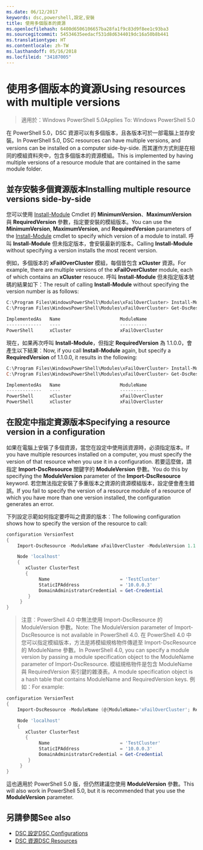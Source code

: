 ```yaml
---
ms.date: 06/12/2017
keywords: dsc,powershell,設定,安裝
title: 使用多個版本的資源
ms.openlocfilehash: 6400d6506106657ba28fa1f9c83d9f8ee1c93ba3
ms.sourcegitcommit: 54534635eedacf531d8d6344019dc16a50b8b441
ms.translationtype: HT
ms.contentlocale: zh-TW
ms.lasthandoff: 05/16/2018
ms.locfileid: "34187005"
---
```

# <a name="using-resources-with-multiple-versions"></a><span data-ttu-id="e776c-103">使用多個版本的資源</span><span class="sxs-lookup"><span data-stu-id="e776c-103">Using resources with multiple versions</span></span>

> <span data-ttu-id="e776c-104">適用於：Windows PowerShell 5.0</span><span class="sxs-lookup"><span data-stu-id="e776c-104">Applies To: Windows PowerShell 5.0</span></span>

<span data-ttu-id="e776c-105">在 PowerShell 5.0，DSC 資源可以有多個版本，且各版本可於一部電腦上並存安裝。</span><span class="sxs-lookup"><span data-stu-id="e776c-105">In PowerShell 5.0, DSC resources can have multiple versions, and versions can be installed on a computer side-by-side.</span></span> <span data-ttu-id="e776c-106">而其運作方式則是在相同的模組資料夾中，包含多個版本的資源模組。</span><span class="sxs-lookup"><span data-stu-id="e776c-106">This is implemented by having multiple versions of a resource module that are contained in the same module folder.</span></span>

## <a name="installing-multiple-resource-versions-side-by-side"></a><span data-ttu-id="e776c-107">並存安裝多個資源版本</span><span class="sxs-lookup"><span data-stu-id="e776c-107">Installing multiple resource versions side-by-side</span></span>

<span data-ttu-id="e776c-108">您可以使用 [Install-Module](https://technet.microsoft.com/library/dn807162.aspx) Cmdlet 的 **MinimumVersion**、**MaximumVersion** 與 **RequiredVersion** 參數，指定要安裝的模組版本。</span><span class="sxs-lookup"><span data-stu-id="e776c-108">You can use the **MinimumVersion**, **MaximumVersion**, and **RequiredVersion** parameters of the [Install-Module](https://technet.microsoft.com/library/dn807162.aspx) cmdlet to specify which version of a module to install.</span></span> <span data-ttu-id="e776c-109">呼叫 **Install-Module** 但未指定版本，會安裝最新的版本。</span><span class="sxs-lookup"><span data-stu-id="e776c-109">Calling **Install-Module** without specifying a version installs the most recent version.</span></span>

<span data-ttu-id="e776c-110">例如，多個版本的 **xFailOverCluster** 模組，每個皆包含 **xCluster** 資源。</span><span class="sxs-lookup"><span data-stu-id="e776c-110">For example, there are multiple versions of the **xFailOverCluster** module, each of which contains an **xCluster** resouce.</span></span> <span data-ttu-id="e776c-111">呼叫 **Install-Module** 但未指定版本號碼的結果如下：</span><span class="sxs-lookup"><span data-stu-id="e776c-111">The result of calling **Install-Module** without specifying the version number is as follows:</span></span>

```powershell
C:\Program Files\WindowsPowerShell\Modules\xFailOverCluster> Install-Module xFailOverCluster
C:\Program Files\WindowsPowerShell\Modules\xFailOverCluster> Get-DscResource xCluster

ImplementedAs   Name                      ModuleName                     Version    Properties
-------------   ----                      ----------                     -------    ----------
PowerShell      xCluster                  xFailOverCluster               1.2.0.0    {DomainAdministratorCredential, ...
```

<span data-ttu-id="e776c-112">現在，如果再次呼叫 **Install-Module**，但指定 **RequiredVersion** 為 1.1.0.0，會產生以下結果︰</span><span class="sxs-lookup"><span data-stu-id="e776c-112">Now, if you call **Install-Module** again, but specify a **RequiredVersion** of 1.1.0.0, it results in the following:</span></span>

```powershell
C:\Program Files\WindowsPowerShell\Modules\xFailOverCluster> Install-Module xFailOverCluster -RequiredVersion 1.1
C:\Program Files\WindowsPowerShell\Modules\xFailOverCluster> Get-DscResource xCluster

ImplementedAs   Name                      ModuleName                     Version    Properties
-------------   ----                      ----------                     -------    ----------
PowerShell      xCluster                  xFailOverCluster               1.1        {DomainAdministratorCredential, Name, ...
PowerShell      xCluster                  xFailOverCluster               1.2.0.0    {DomainAdministratorCredential, Name, ...
```

## <a name="specifying-a-resource-version-in-a-configuration"></a><span data-ttu-id="e776c-113">在設定中指定資源版本</span><span class="sxs-lookup"><span data-stu-id="e776c-113">Specifying a resource version in a configuration</span></span>

<span data-ttu-id="e776c-114">如果在電腦上安裝了多個資源，當您在設定中使用該資源時，必須指定版本。</span><span class="sxs-lookup"><span data-stu-id="e776c-114">If you have multiple resources installed on a computer, you must specify the version of that resource when you use it in a configuration.</span></span> <span data-ttu-id="e776c-115">若要這麼做，請指定 **Import-DscResource** 關鍵字的 **ModuleVersion** 參數。</span><span class="sxs-lookup"><span data-stu-id="e776c-115">You do this by specifying the **ModuleVersion** parameter of the **Import-DscResource** keyword.</span></span> <span data-ttu-id="e776c-116">若您無法指定安裝了多重版本之資源的資源模組版本，設定便會產生錯誤。</span><span class="sxs-lookup"><span data-stu-id="e776c-116">If you fail to specify the version of a resource module of a resource of which you have more than one version installed, the configuration generates an error.</span></span>

<span data-ttu-id="e776c-117">下列設定示範如何指定要呼叫之資源的版本︰</span><span class="sxs-lookup"><span data-stu-id="e776c-117">The following configuration shows how to specify the version of the resource to call:</span></span>

```powershell
configuration VersionTest
{
    Import-DscResource -ModuleName xFailOverCluster -ModuleVersion 1.1

    Node 'localhost'
    {
       xCluster ClusterTest
       {
            Name                          = 'TestCluster'
            StaticIPAddress               = '10.0.0.3'
            DomainAdministratorCredential = Get-Credential
        }
     }
}
```

><span data-ttu-id="e776c-118">注意︰PowerShell 4.0 中無法使用 Import-DscResource 的 ModuleVersion 參數。</span><span class="sxs-lookup"><span data-stu-id="e776c-118">Note: The ModuleVersion parameter of Import-DscResource is not available in PowerShell 4.0.</span></span> <span data-ttu-id="e776c-119">在 PowerShell 4.0 中您可以指定模組版本，方法是將模組規格物件傳遞至 Import-DscResource 的 ModuleName 參數。</span><span class="sxs-lookup"><span data-stu-id="e776c-119">In PowerShell 4.0, you can specify a module version by passing a module specification object to the ModuleName parameter of Import-DscResource.</span></span> <span data-ttu-id="e776c-120">模組規格物件是包含 ModuleName 與 RequiredVersion 索引鍵的雜湊表。</span><span class="sxs-lookup"><span data-stu-id="e776c-120">A module specification object is a hash table that contains ModuleName and RequiredVersion  keys.</span></span> <span data-ttu-id="e776c-121">例如：</span><span class="sxs-lookup"><span data-stu-id="e776c-121">For example:</span></span>

```powershell
configuration VersionTest
{
    Import-DscResource -ModuleName (@{ModuleName='xFailOverCluster'; RequiredVersion='1.1'} )

    Node 'localhost'
    {
       xCluster ClusterTest
       {
            Name                          = 'TestCluster'
            StaticIPAddress               = '10.0.0.3'
            DomainAdministratorCredential = Get-Credential
        }
     }
}
```

<span data-ttu-id="e776c-122">這也適用於 PowerShell 5.0 版，但仍然建議您使用 **ModuleVersion** 參數。</span><span class="sxs-lookup"><span data-stu-id="e776c-122">This will also work in PowerShell 5.0, but it is recommended that you use the **ModuleVersion** parameter.</span></span>

## <a name="see-also"></a><span data-ttu-id="e776c-123">另請參閱</span><span class="sxs-lookup"><span data-stu-id="e776c-123">See also</span></span>
* [<span data-ttu-id="e776c-124">DSC 設定</span><span class="sxs-lookup"><span data-stu-id="e776c-124">DSC Configurations</span></span>](configurations.md)
* [<span data-ttu-id="e776c-125">DSC 資源</span><span class="sxs-lookup"><span data-stu-id="e776c-125">DSC Resources</span></span>](resources.md)